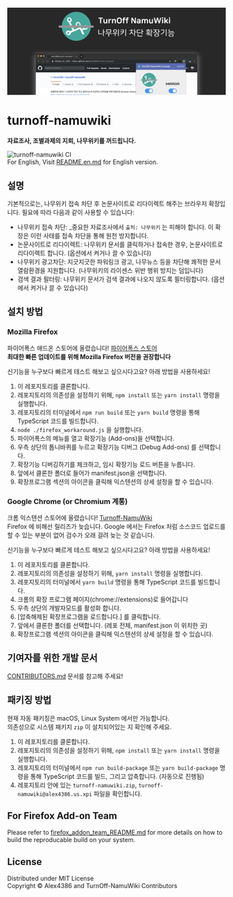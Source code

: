 ![splash](res/marketplace/marquee-tile.png)  

# turnoff-namuwiki
**자료조사, 조별과제의 지뢰, 나무위키를 꺼드립니다.**  
  
![turnoff-namuwiki CI](https://github.com/Alex4386/turnoff-namuwiki/workflows/turnoff-namuwiki%20CI/badge.svg)  
For English, Visit [README.en.md](README.en.md) for English version.  

## 설명
기본적으로는, 나무위키 접속 차단 후 논문사이트로 리다이렉트 해주는 브라우저 확장입니다.
필요에 따라 다음과 같이 사용할 수 있습니다:  
- 나무위키 접속 차단: _중요한 자료조사에서 `출처: 나무위키` 는 피해야 합니다. 이 확장은 이런 사태를 접속 차단을 통해 원천 방지합니다.  
- 논문사이트로 리다이렉트: 나무위키 문서를 클릭하거나 접속한 경우, 논문사이트로 리다이렉트 합니다. (옵션에서 켜거나 끌 수 있습니다)
- 나무위키 광고차단: 지긋지긋한 파워링크 광고, 나무뉴스 등을 차단해 쾌적한 문서 열람환경을 지원합니다. (나무위키의 라이센스 위반 행위 방지는 덤입니다)
- 검색 결과 필터링: 나무위키 문서가 검색 결과에 나오지 않도록 필터링합니다. (옵션에서 켜거나 끌 수 있습니다)

## 설치 방법

### Mozilla Firefox
파이어폭스 애드온 스토어에 올렸습니다! [파이어폭스 스토어](https://addons.mozilla.org/en-US/firefox/addon/turnoff-namuwiki/)  
**최대한 빠른 업데이트를 위해 Mozilla Firefox 버전을 권장합니다** 

신기능을 누구보다 빠르게 테스트 해보고 싶으시다고요? 아래 방법을 사용하세요!  
1. 이 레포지토리를 클론합니다.
2. 레포지토리의 의존성을 설정하기 위해, `npm install` 또는 `yarn install` 명령을 실행합니다.
3. 레포지토리의 터미널에서 `npm run build` 또는 `yarn build` 명령을 통해 TypeScript 코드를 빌드합니다.
4. `node ./firefox_workaround.js` 을 실행합니다.
5. 파이어폭스의 메뉴를 열고 확장기능 (Add-ons)을 선택합니다.
6. 우측 상단의 톱니바퀴를 누르고 확장기능 디버그 (Debug Add-ons) 를 선택합니다.
7. 확장기능 디버깅하기를 체크하고, 임시 확장기능 로드 버튼을 누릅니다.
8. 앞에서 클론한 폴더로 들어가 manifest.json을 선택합니다.
9. 확장프로그램 섹션의 아이콘을 클릭해 익스텐션의 상세 설정을 할 수 있습니다.
  
### Google Chrome (or Chromium 계통)
크롬 익스텐션 스토어에 올렸습니다! [Turnoff-NamuWiki](https://chrome.google.com/webstore/detail/turn-off-namuwiki/dgdifdnmamleoebgfbfeckefhhhplmdn/related?hl=en)  
Firefox 에 비해선 릴리즈가 늦습니다. Google 에서는 Firefox 처럼 소스코드 업로드를 할 수 있는 부분이 없어 검수가 오래 걸려 늦는 것 같습니다.

신기능을 누구보다 빠르게 테스트 해보고 싶으시다고요? 아래 방법을 사용하세요!  
1. 이 레포지토리를 클론합니다.
2. 레포지토리의 의존성을 설정하기 위해, `yarn install` 명령을 실행합니다.
3. 레포지토리의 터미널에서 `yarn build` 명령을 통해 TypeScript 코드를 빌드합니다.
4. 크롬의 확장 프로그램 페이지(chrome://extensions)로 들어갑니다
5. 우측 상단의 개발자모드를 활성화 합니다.
6. [압축해제된 확장프로그램을 로드합니다.] 를 클릭합니다.
7. 앞에서 클론한 폴더를 선택합니다. (레포 전체, manifest.json 이 위치한 곳)
8. 확장프로그램 섹션의 아이콘을 클릭해 익스텐션의 상세 설정을 할 수 있습니다.


## 기여자를 위한 개발 문서
[CONTRIBUTORS.md](CONTRIBUTORS.md) 문서를 참고해 주세요!

## 패키징 방법

현재 자동 패키징은 macOS, Linux System 에서만 가능합니다.  
의존성으로 시스템 패키지 `zip` 이 설치되어있는 지 확인해 주세요.  

1. 이 레포지토리를 클론합니다.
2. 레포지토리의 의존성을 설정하기 위해, `npm install` 또는 `yarn install` 명령을 실행합니다.
3. 레포지토리의 터미널에서 `npm run build-package` 또는 `yarn build-package` 명령을 통해 TypeScript 코드를 빌드, 그리고 압축합니다. (자동으로 진행됨)
4. 레포지토리 안에 있는 `turnoff-namuwiki.zip`, `turnoff-namuwiki@alex4386.us.xpi` 파일을 확인합니다.

## For Firefox Add-on Team
Please refer to [firefox_addon_team_README.md](firefox_addon_team_README.md) for more details on how to build the reproducable build on your system.  

## License
Distributed under MIT License  
Copyright &copy; Alex4386 and TurnOff-NamuWiki Contributors
